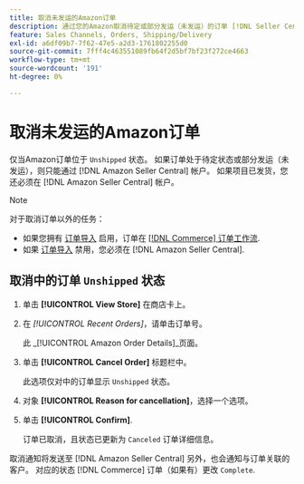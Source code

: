 ```yaml
---
title: 取消未发运的Amazon订单
description: 通过您的Amazon取消待定或部分发运（未发运）的订单 [!DNL Seller Central] 帐户。
feature: Sales Channels, Orders, Shipping/Delivery
exl-id: a6df09b7-7f62-47e5-a2d3-1761802255d0
source-git-commit: 7fff4c463551089fb64f2d5bf7bf23f272ce4663
workflow-type: tm+mt
source-wordcount: '191'
ht-degree: 0%

---
```


# 取消未发运的Amazon订单

仅当Amazon订单位于 `Unshipped` 状态。 如果订单处于待定状态或部分发运（未发运），则只能通过 [!DNL Amazon Seller Central] 帐户。 如果项目已发货，您还必须在 [!DNL Amazon Seller Central] 帐户。

>[!NOTE]
>
>对于取消订单以外的任务：
>
>- 如果您拥有 [订单导入](./order-settings.md) 启用，订单在 [[!DNL Commerce] 订单工作流](https://experienceleague.adobe.com/docs/commerce-admin/stores-sales/order-management/orders/orders.html).
>- 如果 [订单导入](./order-settings.md) 禁用，您必须在 [!DNL Amazon Seller Central].

## 取消中的订单 `Unshipped` 状态

1. 单击 **[!UICONTROL View Store]** 在商店卡上。

1. 在 _[!UICONTROL Recent Orders]_，请单击订单号。

   此 _[!UICONTROL Amazon Order Details]_页面。

1. 单击 **[!UICONTROL Cancel Order]** 标题栏中。

   此选项仅对中的订单显示 `Unshipped` 状态。

1. 对象 **[!UICONTROL Reason for cancellation]**，选择一个选项。

1. 单击 **[!UICONTROL Confirm]**.

   订单已取消，且状态已更新为 `Canceled` 订单详细信息。

取消通知将发送至 [!DNL Amazon Seller Central] 另外，也会通知与订单关联的客户。 对应的状态 [!DNL Commerce] 订单（如果有）更改 `Complete`.
